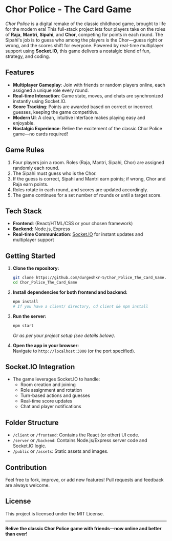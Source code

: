 # Chor Police - The Card Game

_Chor Police_ is a digital remake of the classic childhood game, brought to life for the modern era! This full-stack project lets four players take on the roles of **Raja**, **Mantri**, **Sipahi**, and **Chor**, competing for points in each round. The Sipahi's job is to guess who among the players is the Chor—guess right or wrong, and the scores shift for everyone. Powered by real-time multiplayer support using **Socket.IO**, this game delivers a nostalgic blend of fun, strategy, and coding.

## Features

- **Multiplayer Gameplay**: Join with friends or random players online, each assigned a unique role every round.
- **Real-time Interaction**: Game state, moves, and chats are synchronized instantly using Socket.IO.
- **Score Tracking**: Points are awarded based on correct or incorrect guesses, keeping the game competitive.
- **Modern UI**: A clean, intuitive interface makes playing easy and enjoyable.
- **Nostalgic Experience**: Relive the excitement of the classic Chor Police game—no cards required!

## Game Rules

1. Four players join a room. Roles (Raja, Mantri, Sipahi, Chor) are assigned randomly each round.
2. The Sipahi must guess who is the Chor.
3. If the guess is correct, Sipahi and Mantri earn points; if wrong, Chor and Raja earn points.
4. Roles rotate in each round, and scores are updated accordingly.
5. The game continues for a set number of rounds or until a target score.

## Tech Stack

- **Frontend**: (React/HTML/CSS or your chosen framework)
- **Backend**: Node.js, Express
- **Real-time Communication**: [Socket.IO](https://socket.io/) for instant updates and multiplayer support

## Getting Started

1. **Clone the repository:**
   ```bash
   git clone https://github.com/durgeshkr-5/Chor_Police_The_Card_Game.git
   cd Chor_Police_The_Card_Game
   ```
2. **Install dependencies for both frontend and backend:**
   ```bash
   npm install
   # If you have a client/ directory, cd client && npm install
   ```
3. **Run the server:**
   ```bash
   npm start
   ```
   _Or as per your project setup (see details below)._

4. **Open the app in your browser:**  
   Navigate to `http://localhost:3000` (or the port specified).

## Socket.IO Integration

- The game leverages Socket.IO to handle:
  - Room creation and joining
  - Role assignment and rotation
  - Turn-based actions and guesses
  - Real-time score updates
  - Chat and player notifications

## Folder Structure

- `/client` or `/frontend`: Contains the React (or other) UI code.
- `/server` or `/backend`: Contains Node.js/Express server code and Socket.IO logic.
- `/public` or `/assets`: Static assets and images.

## Contribution

Feel free to fork, improve, or add new features! Pull requests and feedback are always welcome.

## License

This project is licensed under the MIT License.

---

**Relive the classic Chor Police game with friends—now online and better than ever!**
